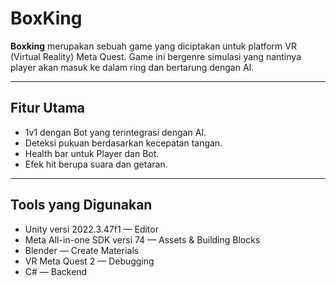 # BoxKing
**Boxking** merupakan sebuah game yang diciptakan untuk platform VR (Virtual Reality) Meta Quest. Game ini bergenre simulasi yang nantinya player akan masuk ke dalam ring dan bertarung dengan AI.

---
## Fitur Utama
- 1v1 dengan Bot yang terintegrasi dengan AI.
- Deteksi pukuan berdasarkan kecepatan tangan.
- Health bar untuk Player dan Bot.
- Efek hit berupa suara dan getaran.

---
## Tools yang Digunakan
- Unity versi 2022.3.47f1      — Editor
- Meta All-in-one SDK versi 74 — Assets & Building Blocks
- Blender                      — Create Materials
- VR Meta Quest 2              — Debugging
- C#                           — Backend
